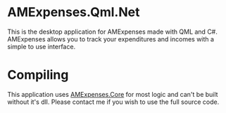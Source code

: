 # AMExpenses.Qml.Net
This is the desktop application for AMExpenses made with QML and C#. AMExpenses allows you to track your expenditures and incomes with a simple to use interface.
# Compiling
This application uses [AMExpenses.Core](https://github.com/atm0915/AMExpenses.Core) for most logic and can't be built without it's dll. Please contact me if you wish to use the full source code.
